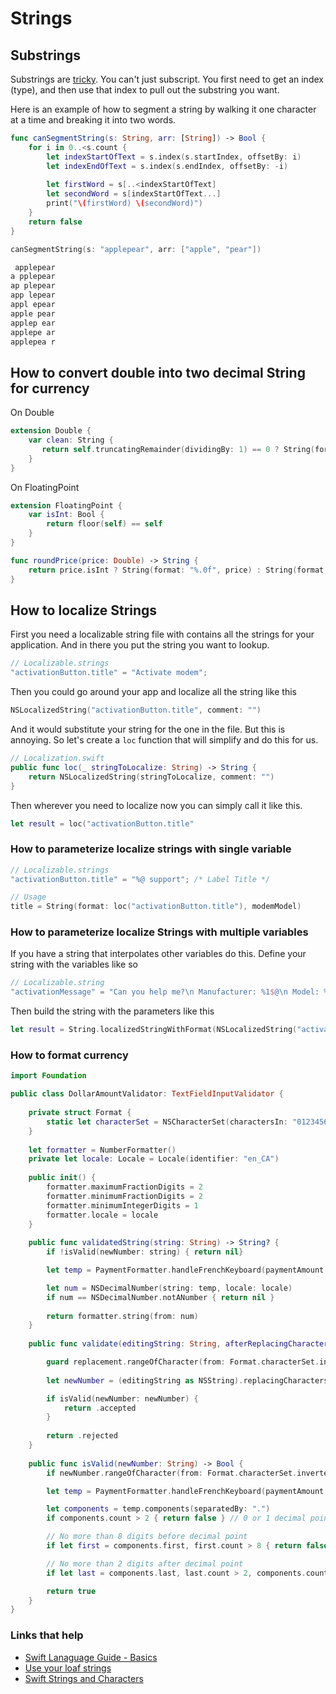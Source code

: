 # Strings

## Substrings

Substrings are [tricky](https://useyourloaf.com/blog/swift-string-cheat-sheet/). You can't just subscript. You first need to get an index (type), and then use that index to pull out the substring you want.

Here is an example of how to segment a string by walking it one character at a time and breaking it into two words.

```swift
func canSegmentString(s: String, arr: [String]) -> Bool {
    for i in 0..<s.count {
        let indexStartOfText = s.index(s.startIndex, offsetBy: i)
        let indexEndOfText = s.index(s.endIndex, offsetBy: -i)
        
        let firstWord = s[..<indexStartOfText]
        let secondWord = s[indexStartOfText...]
        print("\(firstWord) \(secondWord)")
    }
    return false
}

canSegmentString(s: "applepear", arr: ["apple", "pear"])

 applepear
a pplepear
ap plepear
app lepear
appl epear
apple pear
applep ear
applepe ar
applepea r
```


## How to convert double into two decimal String for currency

On Double

```swift
extension Double {
    var clean: String {
       return self.truncatingRemainder(dividingBy: 1) == 0 ? String(format: "%.0f", self) : String(self)
    }
}
```

On FloatingPoint

```swift
extension FloatingPoint {
    var isInt: Bool {
        return floor(self) == self
    }
}

func roundPrice(price: Double) -> String {
    return price.isInt ? String(format: "%.0f", price) : String(format: "%.2f", price)
}
```



## How to localize Strings

First you need a localizable string file with contains all the strings for your application. And in there you put the string you want to lookup.

```swift
// Localizable.strings
"activationButton.title" = "Activate modem"; 
```

Then you could go around your app and localize all the string like this

```swift
NSLocalizedString("activationButton.title", comment: "")
```

And it would substitute your string for the one in the file. But this is annoying. So let's create a `loc` function that will simplify and do this for us.

```swift
// Localization.swift
public func loc(_ stringToLocalize: String) -> String {
    return NSLocalizedString(stringToLocalize, comment: "")
}
```

Then wherever you need to localize now you can simply call it like this.

```swift
let result = loc("activationButton.title"
```

### How to parameterize localize strings with single variable

```swift
// Localizable.strings
"activationButton.title" = "%@ support"; /* Label Title */

// Usage
title = String(format: loc("activationButton.title"), modemModel)
```

### How to parameterize localize Strings with multiple variables

If you have a string that interpolates other variables do this. Define your string with the variables like so

```swift
// Localizable.string
"activationMessage" = "Can you help me?\n Manufacturer: %1$@\n Model: %2$@\n S/N: %3$@)";
```

Then build the string with the parameters like this

```swift
let result = String.localizedStringWithFormat(NSLocalizedString("activationMessage", comment: "activation message"), manufacturer, model, serialNumber)
```

### How to format currency

```swift
import Foundation

public class DollarAmountValidator: TextFieldInputValidator {
    
    private struct Format {
        static let characterSet = NSCharacterSet(charactersIn: "0123456789.,")
    }
    
    let formatter = NumberFormatter()
    private let locale: Locale = Locale(identifier: "en_CA")
    
    public init() {
        formatter.maximumFractionDigits = 2
        formatter.minimumFractionDigits = 2
        formatter.minimumIntegerDigits = 1
        formatter.locale = locale
    }
    
    public func validatedString(string: String) -> String? {
        if !isValid(newNumber: string) { return nil}

        let temp = PaymentFormatter.handleFrenchKeyboard(paymentAmount: string)

        let num = NSDecimalNumber(string: temp, locale: locale)
        if num == NSDecimalNumber.notANumber { return nil }
        
        return formatter.string(from: num)
    }
    
    public func validate(editingString: String, afterReplacingCharactersInRange range: NSRange, with replacement: String) -> TextFieldInputValidation {

        guard replacement.rangeOfCharacter(from: Format.characterSet.inverted) == nil else { return .rejected }
        
        let newNumber = (editingString as NSString).replacingCharacters(in: range, with: replacement)

        if isValid(newNumber: newNumber) {
            return .accepted
        }
        
        return .rejected
    }
    
    public func isValid(newNumber: String) -> Bool {
        if newNumber.rangeOfCharacter(from: Format.characterSet.inverted) != nil { return false }

        let temp = PaymentFormatter.handleFrenchKeyboard(paymentAmount: newNumber)

        let components = temp.components(separatedBy: ".")
        if components.count > 2 { return false } // 0 or 1 decimal points

        // No more than 8 digits before decimal point
        if let first = components.first, first.count > 8 { return false }

        // No more than 2 digits after decimal point
        if let last = components.last, last.count > 2, components.count > 1 { return false }

        return true
    }
}
```

### Links that help

* [Swift Lanaguage Guide - Basics](https://docs.swift.org/swift-book/LanguageGuide/TheBasics.html)
* [Use your loaf strings](https://useyourloaf.com/blog/swift-string-cheat-sheet/)
* [Swift Strings and Characters](https://docs.swift.org/swift-book/LanguageGuide/StringsAndCharacters.html)

